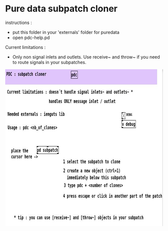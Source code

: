 # Pure data subpatch cloner

instructions : 
* put this folder in your 'externals' folder for puredata
* open pdc-help.pd

Current limitations :
- Only non signal inlets and outlets. Use receive~ and throw~ if you need to route signals in your subpatches.

<img src="https://raw.githubusercontent.com/jyg/pdc/master/pd-clone.jpg" alt="pd-clone.jpg" width=827 height=502 >
